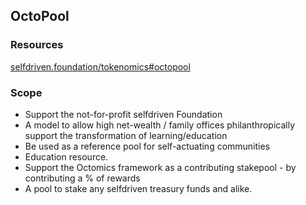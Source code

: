 ## OctoPool

### Resources

[selfdriven.foundation/tokenomics#octopool](https://selfdriven.foundation/tokenomics#octopool)

### Scope

- Support the not-for-profit selfdriven Foundation
- A model to allow high net-wealth / family offices philanthropically support the transformation of learning/education
- Be used as a reference pool for self-actuating communities
- Education resource.
- Support the Octomics framework as a contributing stakepool - by contributing a % of rewards
- A pool to stake any selfdriven treasury funds and alike.


